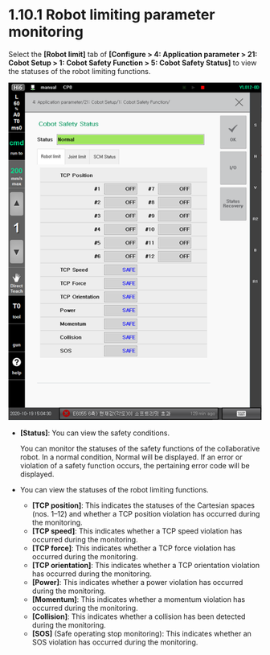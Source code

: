 # 1.10.1 Robot limiting parameter monitoring

Select the **\[Robot limit]** tab of **\[Configure > 4: Application parameter > 21: Cobot Setup > 1: Cobot Safety Function > 5: Cobot Safety Status]** to view the statuses of the robot limiting functions.

![Figure 13 Safety conditions of the collaborative robot: Robot limiting](<../../_assets/image_40.png>)

*   **\[Status]**: You can view the safety conditions.

    You can monitor the statuses of the safety functions of the collaborative robot. In a normal condition, Normal will be displayed. If an error or violation of a safety function occurs, the pertaining error code will be displayed.


* You can view the statuses of the robot limiting functions.
  * **\[TCP position]**: This indicates the statuses of the Cartesian spaces (nos. 1–12) and whether a TCP position violation has occurred during the monitoring.
  * **\[TCP speed]**: This indicates whether a TCP speed violation has occurred during the monitoring.
  * **\[TCP force]**: This indicates whether a TCP force violation has occurred during the monitoring.
  * **\[TCP orientation]**: This indicates whether a TCP orientation violation has occurred during the monitoring.
  * **\[Power]**: This indicates whether a power violation has occurred during the monitoring.
  * **\[Momentum]**: This indicates whether a momentum violation has occurred during the monitoring.
  * **\[Collision]**: This indicates whether a collision has been detected during the monitoring.
  * **\[SOS]** (Safe operating stop monitoring): This indicates whether an SOS violation has occurred during the monitoring.
